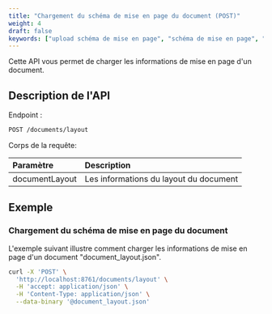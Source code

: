 ```yaml
---
title: "Chargement du schéma de mise en page du document (POST)"
weight: 4
draft: false
keywords: ["upload schéma de mise en page", "schéma de mise en page", "upload layout"]
---
```


Cette API vous permet de charger les informations de mise en page d'un document.

## Description de l'API

Endpoint :

```bash
POST /documents/layout
```

Corps de la requête:

| Paramètre      | Description                            |
|:---------------|:---------------------------------------|
| documentLayout | Les informations du layout du document |

## Exemple

### Chargement du schéma de mise en page du document

L'exemple suivant illustre comment charger les informations 
de mise en page d'un document "document_layout.json".

```bash
curl -X 'POST' \
  'http://localhost:8761/documents/layout' \
  -H 'accept: application/json' \
  -H 'Content-Type: application/json' \
  --data-binary '@document_layout.json'
```